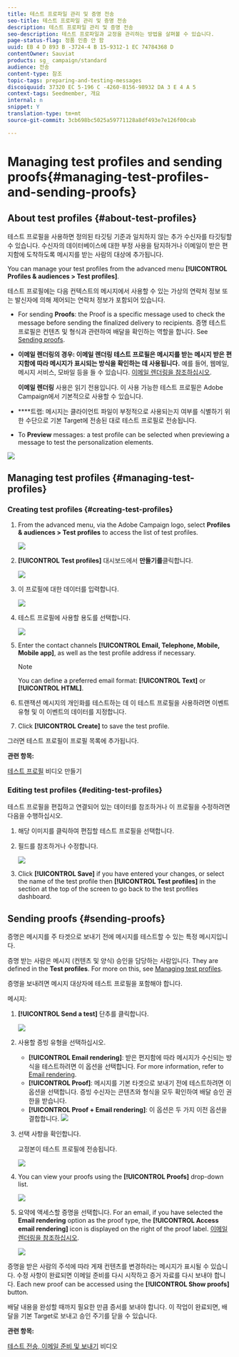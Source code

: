 ```yaml
---
title: 테스트 프로파일 관리 및 증명 전송
seo-title: 테스트 프로파일 관리 및 증명 전송
description: 테스트 프로파일 관리 및 증명 전송
seo-description: 테스트 프로파일과 교정을 관리하는 방법을 살펴볼 수 있습니다.
page-status-flag: 정품 인증 안 함
uuid: EB 4 D 893 B -3724-4 B 15-9312-1 EC 74784368 D
contentOwner: Sauviat
products: sg_ campaign/standard
audience: 전송
content-type: 참조
topic-tags: preparing-and-testing-messages
discoiquuid: 37320 EC 5-196 C -4260-8156-98932 DA 3 E 4 A 5
context-tags: Seedmember, 개요
internal: n
snippet: Y
translation-type: tm+mt
source-git-commit: 3cb698bc5025a59771128a8df493e7e126f00cab

---
```



# Managing test profiles and sending proofs{#managing-test-profiles-and-sending-proofs}

## About test profiles {#about-test-profiles}

테스트 프로필을 사용하면 정의된 타깃팅 기준과 일치하지 않는 추가 수신자를 타깃팅할 수 있습니다. 수신자의 데이터베이스에 대한 부정 사용을 탐지하거나 이메일이 받은 편지함에 도착하도록 메시지를 받는 사람의 대상에 추가됩니다.

You can manage your test profiles from the advanced menu **[!UICONTROL Profiles & audiences > Test profiles]**.

테스트 프로필에는 다음 컨텍스트의 메시지에서 사용할 수 있는 가상의 연락처 정보 또는 발신자에 의해 제어되는 연락처 정보가 포함되어 있습니다.

* For sending **Proofs**: the Proof is a specific message used to check the message before sending the finalized delivery to recipients. 증명 테스트 프로필은 컨텐츠 및 형식과 관련하여 배달을 확인하는 역할을 합니다. See [Sending proofs](../../sending/using/managing-test-profiles-and-sending-proofs.md#sending-proofs).
* **이메일 렌더링의 경우: 이메일 렌더링 테스트 프로필은 메시지를 받는 메시지 받은 편지함에 따라 메시지가 표시되는 방식을 확인하는 데 사용됩니다.** 예를 들어, 웹메일, 메시지 서비스, 모바일 등을 들 수 있습니다. [이메일 렌더링을 참조하십시오](../../sending/using/email-rendering.md).

   **이메일 렌더링** 사용은 읽기 전용입니다. 이 사용 가능한 테스트 프로필은 Adobe Campaign에서 기본적으로 사용할 수 있습니다.

* ****&#x200B;트랩: 메시지는 클라이언트 파일이 부정적으로 사용되는지 여부를 식별하기 위한 수단으로 기본 Target에 전송된 대로 테스트 프로필로 전송됩니다.
* To **Preview** messages: a test profile can be selected when previewing a message to test the personalization elements.

![](assets/test_profile.png)

## Managing test profiles {#managing-test-profiles}

### Creating test profiles {#creating-test-profiles}

1. From the advanced menu, via the Adobe Campaign logo, select **Profiles &amp; audiences &gt; Test profiles** to access the list of test profiles.

   ![](assets/test_profile_creation_1.png)

1. **[!UICONTROL Test profiles]** 대시보드에서 **만들기를**&#x200B;클릭합니다.

   ![](assets/test_profile_creation_2.png)

1. 이 프로필에 대한 데이터를 입력합니다.

   ![](assets/test_profile_creation_3.png)

1. 테스트 프로필에 사용할 용도를 선택합니다.

   ![](assets/test_profile_creation_4.png)

1. Enter the contact channels **[!UICONTROL Email, Telephone, Mobile, Mobile app]**, as well as the test profile address if necessary.

   >[!NOTE]
   >
   >You can define a preferred email format: **[!UICONTROL Text]** or **[!UICONTROL HTML]**.

1. 트랜잭션 메시지의 개인화를 테스트하는 데 이 테스트 프로필을 사용하려면 이벤트 유형 및 이 이벤트의 데이터를 지정합니다.
1. Click **[!UICONTROL Create]** to save the test profile.

그러면 테스트 프로필이 프로필 목록에 추가됩니다.

**관련 항목:**

[테스트 프로필](https://helpx.adobe.com/campaign/kt/acs/using/acs-test-profiles-feature-video-use.html) 비디오 만들기

### Editing test profiles {#editing-test-profiles}

테스트 프로필을 편집하고 연결되어 있는 데이터를 참조하거나 이 프로필을 수정하려면 다음을 수행하십시오.

1. 해당 이미지를 클릭하여 편집할 테스트 프로필을 선택합니다.
1. 필드를 참조하거나 수정합니다.

   ![](assets/test_profile_edit.png)

1. Click **[!UICONTROL Save]** if you have entered your changes, or select the name of the test profile then **[!UICONTROL Test profiles]** in the section at the top of the screen to go back to the test profiles dashboard.

## Sending proofs {#sending-proofs}

증명은 메시지를 주 타겟으로 보내기 전에 메시지를 테스트할 수 있는 특정 메시지입니다.

증명 받는 사람은 메시지 (컨텐츠 및 양식) 승인을 담당하는 사람입니다. They are defined in the **Test profiles**. For more on this, see [Managing test profiles](../../sending/using/managing-test-profiles-and-sending-proofs.md#managing-test-profiles).

증명을 보내려면 메시지 대상자에 테스트 프로필을 포함해야 합니다.

메시지:

1. **[!UICONTROL Send a test]** 단추를 클릭합니다.

   ![](assets/bat_select.png)

1. 사용할 증빙 유형을 선택하십시오.

   * **[!UICONTROL Email rendering]**: 받은 편지함에 따라 메시지가 수신되는 방식을 테스트하려면 이 옵션을 선택합니다. For more information, refer to [Email rendering](../../sending/using/email-rendering.md).
   * **[!UICONTROL Proof]**: 메시지를 기본 타겟으로 보내기 전에 테스트하려면 이 옵션을 선택합니다. 증빙 수신자는 콘텐츠와 형식을 모두 확인하여 배달 승인 권한을 받습니다.
   * **[!UICONTROL Proof + Email rendering]**: 이 옵션은 두 가지 이전 옵션을 결합합니다.
   ![](assets/bat_select1.png)

1. 선택 사항을 확인합니다.

   교정본이 테스트 프로필에 전송됩니다.

   ![](assets/bat_select2.png)

1. You can view your proofs using the **[!UICONTROL Proofs]** drop-down list.

   ![](assets/bat_view.png)

1. 요약에 액세스할 증명을 선택합니다. For an email, if you have selected the **Email rendering** option as the proof type, the **[!UICONTROL Access email rendering]** icon is displayed on the right of the proof label. [이메일 렌더링을 참조하십시오](../../sending/using/email-rendering.md).

   ![](assets/bat_view2.png)

증명을 받은 사람의 주석에 따라 게재 컨텐츠를 변경하라는 메시지가 표시될 수 있습니다. 수정 사항이 완료되면 이메일 준비를 다시 시작하고 증거 자료를 다시 보내야 합니다. Each new proof can be accessed using the **[!UICONTROL Show proofs]** button.

배달 내용을 완성할 때까지 필요한 만큼 증서를 보내야 합니다. 이 작업이 완료되면, 배달을 기본 Target로 보내고 승인 주기를 닫을 수 있습니다.

**관련 항목:**

[테스트 전송, 이메일 준비 및 보내기](https://helpx.adobe.com/campaign/kt/acs/using/acs-sending-test-preparing-sending-email-feature-video-use.html) 비디오

<!-- ## Sending proofs using additional data {#sending-proofs-using-additional-data}

This section describes how to send proofs using real customer data accessible via a workflow, as opposed to using fake test profile data. This allows you to check that the variables used in the workflow are accurate and to get a view of the message that your recipients will receive.

1. Create a test profile and enable **[!UICONTROL Proof]** and **[!UICONTROL Trap]** as the intended usage. For more on this, see [Managing test profiles](../../sending/using/managing-test-profiles-and-sending-proofs.md#managing-test-profiles).

    This test profile becomes part of the targeted audience.

   >[!NOTE]
   >
   >When using a test profile as a trap, for any enriched fields in a message, the corresponding additional data is randomly picked from a real targeted profile and assigned to the trap test profile.

1. Access the marketing activity list and create a test workflow.

   See [Creating a workflow](../../automating/using/building-a-workflow.md#creating-a-workflow).

1. Drag and drop a **[!UICONTROL Query]** activity into your workflow and open it.

   The Query activity is presented in the [Query](../../automating/using/query.md) section.

1. Add additional data from a linked table. For more on this, see [Enriching data](../../automating/using/query.md#enriching-data).

1. Drag and drop an **Email delivery** activity into your workflow and open it.

   The Email delivery activity is presented in the [Email delivery](../../automating/using/email-delivery.md) section.

1. From the email message dashboard, select the test profile with trap usage that you created.

1. Add to your email content personalization fields using the additional data that you defined in the Query activity.

1. Save the email and start the workflow.

During message preparation, the target count includes the test profile that you selected.
Once the message is sent, additional data is replaced by data from a real profile.

>[!NOTE]
   >
   >Only additional data are replaced. No real profile data such as first name or last name will be used for the test profile. -->
